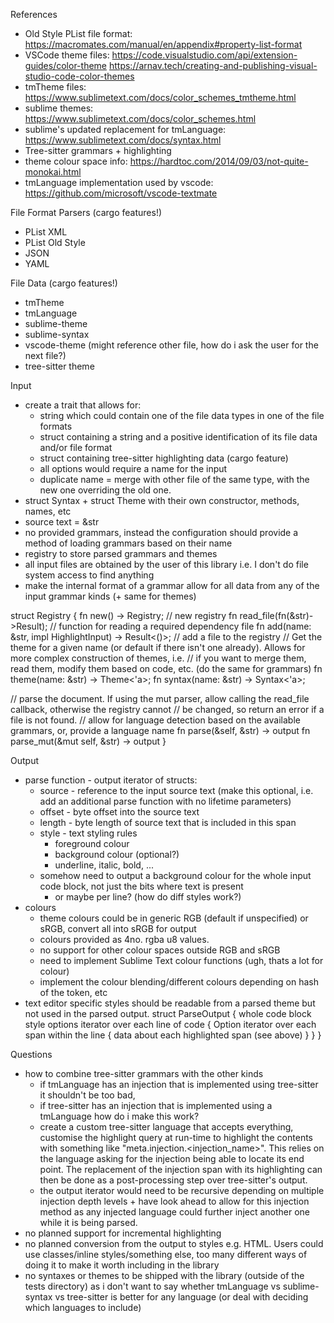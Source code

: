References
- Old Style PList file format:
  https://macromates.com/manual/en/appendix#property-list-format
- VSCode theme files:
  https://code.visualstudio.com/api/extension-guides/color-theme
  https://arnav.tech/creating-and-publishing-visual-studio-code-color-themes
- tmTheme files:
  https://www.sublimetext.com/docs/color_schemes_tmtheme.html
- sublime themes:
  https://www.sublimetext.com/docs/color_schemes.html
- sublime's updated replacement for tmLanguage:
  https://www.sublimetext.com/docs/syntax.html
- Tree-sitter grammars + highlighting
- theme colour space info:
  https://hardtoc.com/2014/09/03/not-quite-monokai.html
- tmLanguage implementation used by vscode:
  https://github.com/microsoft/vscode-textmate

File Format Parsers (cargo features!)
- PList XML
- PList Old Style
- JSON
- YAML

File Data (cargo features!)
- tmTheme
- tmLanguage
- sublime-theme
- sublime-syntax
- vscode-theme (might reference other file, how do i ask the user for the next file?)
- tree-sitter theme

Input
- create a trait that allows for:
  - string which could contain one of the file data types in one of the file formats
  - struct containing a string and a positive identification of its file data and/or file format
  - struct containing tree-sitter highlighting data (cargo feature)
  - all options would require a name for the input
  - duplicate name = merge with other file of the same type, with the new one overriding the old one.
- struct Syntax + struct Theme with their own constructor, methods, names, etc
- source text = &str
- no provided grammars, instead the configuration should provide a method of loading grammars based on their name
- registry to store parsed grammars and themes
- all input files are obtained by the user of this library i.e. I don't do file system access to find anything
- make the internal format of a grammar allow for all data from any of the input grammar kinds (+ same for themes)

struct Registry {
  fn new() -> Registry; // new registry
  fn read_file(fn(&str)->Result<impl HighlightInput>); // function for reading a required dependency file
  fn add(name: &str, impl HighlightInput) -> Result<()>; // add a file to the registry
  // Get the theme for a given name (or default if there isn't one already).  Allows for more complex construction of themes, i.e.
  // if you want to merge them, read them, modify them based on code, etc. (do the same for grammars)
  fn theme(name: &str) -> Theme<'a>;
  fn syntax(name: &str) -> Syntax<'a>;

  // parse the document.  If using the mut parser, allow calling the read_file callback, otherwise the registry cannot
  // be changed, so return an error if a file is not found.
  // allow for language detection based on the available grammars, or, provide a language name
  fn parse(&self, &str) -> output
  fn parse_mut(&mut self, &str) -> output
}

Output
- parse function - output iterator of structs:
  - source - reference to the input source text (make this optional, i.e. add an additional parse function with no lifetime parameters)
  - offset - byte offset into the source text
  - length - byte length of source text that is included in this span
  - style - text styling rules
    - foreground colour
    - background colour (optional?)
    - underline, italic, bold, ...
  - somehow need to output a background colour for the whole input code block, not just the bits where text is present
    - or maybe per line? (how do diff styles work?)
- colours
  - theme colours could be in generic RGB (default if unspecified) or sRGB, convert all into sRGB for output
  - colours provided as 4no. rgba u8 values.
  - no support for other colour spaces outside RGB and sRGB
  - need to implement Sublime Text colour functions (ugh, thats a lot for colour)
  - implement the colour blending/different colours depending on hash of the token, etc
- text editor specific styles should be readable from a parsed theme but not used in the parsed output.
struct ParseOutput {
  whole code block style options
  iterator over each line of code {
    Option<individual line style options>
    iterator over each span within the line {
      data about each highlighted span (see above)
    }
  }
}

Questions
- how to combine tree-sitter grammars with the other kinds
  - if tmLanguage has an injection that is implemented using tree-sitter it shouldn't be too bad,
  - if tree-sitter has an injection that is implemented using a tmLanguage how do i make this work?
  - create a custom tree-sitter language that accepts everything, customise the highlight query at run-time to highlight
    the contents with something like "meta.injection.<injection_name>".  This relies on the language asking for the injection
    being able to locate its end point.
    The replacement of the injection span with its highlighting can then be done as a post-processing step over tree-sitter's
    output.
  - the output iterator would need to be recursive depending on multiple injection depth levels + have look ahead to allow for
    this injection method as any injected language could further inject another one while it is being parsed.
- no planned support for incremental highlighting
- no planned conversion from the output to styles e.g. HTML.  Users could use classes/inline styles/something else, too many
  different ways of doing it to make it worth including in the library
- no syntaxes or themes to be shipped with the library (outside of the tests directory) as i don't want to say whether tmLanguage
  vs sublime-syntax vs tree-sitter is better for any language (or deal with deciding which languages to include)
